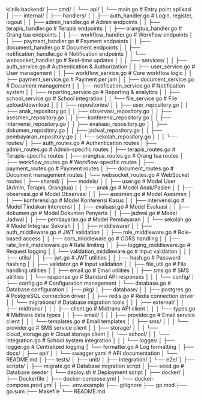 klinik-backend/
├── cmd/
│   └── api/
│       └── main.go                 # Entry point aplikasi
│
├── internal/
│   ├── handlers/
│   │   ├── auth_handler.go         # Login, register, logout
│   │   ├── admin_handler.go        # Admin endpoints
│   │   ├── terapis_handler.go      # Terapis endpoints
│   │   ├── orangtua_handler.go     # Orang tua endpoints
│   │   ├── workflow_handler.go     # Workflow endpoints
│   │   ├── payment_handler.go      # Payment endpoints
│   │   ├── document_handler.go     # Document endpoints
│   │   ├── notification_handler.go # Notification endpoints
│   │   └── websocket_handler.go    # Real-time updates
│   │
│   ├── services/
│   │   ├── auth_service.go         # Authentication & Authorization
│   │   ├── user_service.go         # User management
│   │   ├── workflow_service.go     # Core workflow logic
│   │   ├── payment_service.go      # Payment per jam
│   │   ├── document_service.go     # Document management
│   │   ├── notification_service.go # Notification system
│   │   ├── reporting_service.go    # Reporting & analytics
│   │   ├── school_service.go       # School integration
│   │   └── file_service.go         # File upload/download
│   │
│   ├── repositories/
│   │   ├── user_repository.go
│   │   ├── anak_repository.go
│   │   ├── observasi_repository.go
│   │   ├── asesmen_repository.go
│   │   ├── konferensi_repository.go
│   │   ├── intervensi_repository.go
│   │   ├── evaluasi_repository.go
│   │   ├── dokumen_repository.go
│   │   ├── jadwal_repository.go
│   │   ├── pembayaran_repository.go
│   │   └── sekolah_repository.go
│   │
│   └── routes/
│       ├── auth_routes.go         # Authentication routes
│       ├── admin_routes.go        # Admin-specific routes
│       ├── terapis_routes.go      # Terapis-specific routes
│       ├── orangtua_routes.go     # Orang tua routes
│       ├── workflow_routes.go     # Workflow-specific routes
│       ├── payment_routes.go      # Payment routes
│       ├── document_routes.go     # Document management routes
│       └── websocket_routes.go    # WebSocket routes
│
├── shared/
│   ├── models/
│   │   ├── user.go                # Model User (Admin, Terapis, Orangtua)
│   │   ├── anak.go                # Model Anak/Pasien
│   │   ├── observasi.go           # Model Observasi
│   │   ├── asesmen.go             # Model Asesmen
│   │   ├── konferensi.go          # Model Konferensi Kasus
│   │   ├── intervensi.go          # Model Tindakan Intervensi
│   │   ├── evaluasi.go            # Model Evaluasi
│   │   ├── dokumen.go             # Model Dokumen Penyerta
│   │   ├── jadwal.go              # Model Jadwal
│   │   ├── pembayaran.go          # Model Pembayaran
│   │   └── sekolah.go             # Model Integrasi Sekolah
│   │
│   ├── middleware/
│   │   ├── auth_middleware.go      # JWT validation
│   │   ├── role_middleware.go      # Role-based access
│   │   ├── cors_middleware.go      # CORS handling
│   │   ├── rate_limit_middleware.go # Rate limiting
│   │   ├── logging_middleware.go   # Request logging
│   │   └── validation_middleware.go # Input validation
│   │
│   ├── utils/
│   │   ├── jwt.go                  # JWT utilities
│   │   ├── hash.go                 # Password hashing
│   │   ├── validator.go            # Input validation
│   │   ├── file_util.go           # File handling utilities
│   │   ├── email.go               # Email utilities
│   │   ├── sms.go                 # SMS utilities
│   │   └── response.go            # Standard API responses
│   │
│   └── config/
│       ├── config.go              # Configuration management
│       └── database.go            # Database configuration
│
├── pkg/
│   ├── database/
│   │   ├── postgres.go            # PostgreSQL connection driver
│   │   ├── redis.go               # Redis connection driver
│   │   └── migrations/            # Database migration tools
│   │
│   ├── external/
│   │   ├── midtrans/
│   │   │   ├── client.go          # Midtrans API client
│   │   │   └── types.go           # Midtrans data types
│   │   ├── email/
│   │   │   ├── provider.go        # Email service client
│   │   │   └── templates.go       # Email templates
│   │   ├── sms/
│   │   │   └── provider.go        # SMS service client
│   │   ├── storage/
│   │   │   └── cloud_storage.go   # Cloud storage client
│   │   └── school/
│   │       └── integration.go     # School system integration
│   │
│   └── logger/
│       ├── logger.go              # Centralized logging
│       └── formatter.go           # Log formatting
│
├── docs/
│   ├── api/
│   │   └── swagger.yaml           # API documentation
│   └── README.md
│
├── tests/
│   ├── unit/
│   ├── integration/
│   └── e2e/
│
├── scripts/
│   ├── migrate.go                 # Database migration script
│   ├── seed.go                    # Database seeder
│   └── deploy.sh                  # Deployment script
│
├── docker/
│   ├── Dockerfile
│   ├── docker-compose.yml
│   └── docker-compose.prod.yml
│
├── .env.example
├── .gitignore
├── go.mod
├── go.sum
├── Makefile
└── README.md